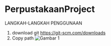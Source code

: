 # PerpustakaanProject

LANGKAH-LANGKAH PENGGUNAAN

1. download git https://git-scm.com/downloads
2. Copy path 
    ![Gambar 1](https://github.com/AlfianFR1/PerpustakaanProject/tree/alfian/readme/1.png?raw=true)
   
